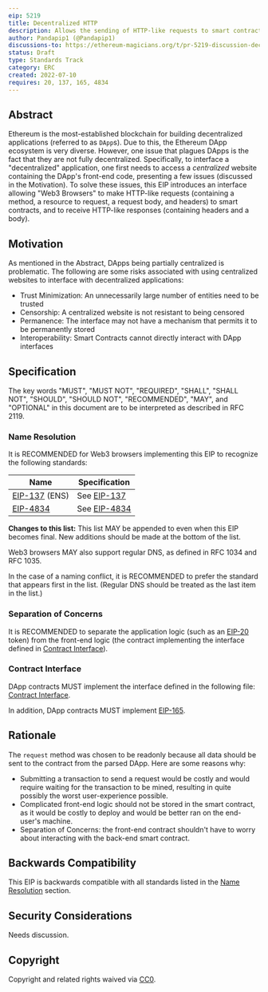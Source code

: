 ```yaml
---
eip: 5219
title: Decentralized HTTP
description: Allows the sending of HTTP-like requests to smart contracts
author: Pandapip1 (@Pandapip1)
discussions-to: https://ethereum-magicians.org/t/pr-5219-discussion-decentralized-http/9907
status: Draft
type: Standards Track
category: ERC
created: 2022-07-10
requires: 20, 137, 165, 4834
---
```


## Abstract

Ethereum is the most-established blockchain for building decentralized applications (referred to as `DApp`s). Due to this, the Ethereum DApp ecosystem is very diverse. However, one issue that plagues DApps is the fact that they are not fully decentralized. Specifically, to interface a "decentralized" application, one first needs to access a *centralized* website containing the DApp's front-end code, presenting a few issues (discussed in the Motivation). To solve these issues, this EIP introduces an interface allowing "Web3 Browsers" to make HTTP-like requests (containing a method, a resource to request, a request body, and headers) to smart contracts, and to receive HTTP-like responses (containing headers and a body).

## Motivation

As mentioned in the Abstract, DApps being partially centralized is problematic. The following are some risks associated with using centralized websites to interface with decentralized applications:

- Trust Minimization: An unnecessarily large number of entities need to be trusted
- Censorship: A centralized website is not resistant to being censored
- Permanence: The interface may not have a mechanism that permits it to be permanently stored
- Interoperability: Smart Contracts cannot directly interact with DApp interfaces
  
## Specification

The key words "MUST", "MUST NOT", "REQUIRED", "SHALL", "SHALL NOT", "SHOULD", "SHOULD NOT", "RECOMMENDED", "MAY", and "OPTIONAL" in this document are to be interpreted as described in RFC 2119.

### Name Resolution

It is RECOMMENDED for Web3 browsers implementing this EIP to recognize the following standards:

| Name                          | Specification                                        |
| ---                           | ---                                                  |
| [EIP-137](./eip-137.md) (ENS) | See [EIP-137](./eip-137.md#Resolver-specification)   |
| [EIP-4834](./eip-4834.md)     | See [EIP-4834](./eip-4834.md#Specification)          |

**Changes to this list:** This list MAY be appended to even when this EIP becomes final. New additions should be made at the bottom of the list.

Web3 browsers MAY also support regular DNS, as defined in RFC 1034 and RFC 1035.

In the case of a naming conflict, it is RECOMMENDED to prefer the standard that appears first in the list. (Regular DNS should be treated as the last item in the list.)

### Separation of Concerns

It is RECOMMENDED to separate the application logic (such as an [EIP-20](./eip-20.md) token) from the front-end logic (the contract implementing the interface defined in [Contract Interface](#contract-interface)).

### Contract Interface

DApp contracts MUST implement the interface defined in the following file: [Contract Interface](../assets/eip-5219/IDecentralizedApp.sol).

In addition, DApp contracts MUST implement [EIP-165](./eip-165.md).

## Rationale

The `request` method was chosen to be readonly because all data should be sent to the contract from the parsed DApp. Here are some reasons why:

- Submitting a transaction to send a request would be costly and would require waiting for the transaction to be mined, resulting in quite possibly the worst user-experience possible.
- Complicated front-end logic should not be stored in the smart contract, as it would be costly to deploy and would be better ran on the end-user's machine.
- Separation of Concerns: the front-end contract shouldn't have to worry about interacting with the back-end smart contract.

## Backwards Compatibility

This EIP is backwards compatible with all standards listed in the [Name Resolution](#name-resolution) section.

## Security Considerations

Needs discussion.

## Copyright

Copyright and related rights waived via [CC0](../LICENSE.md).
